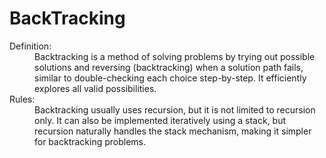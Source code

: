 <h1>BackTracking</h1>

<dt>Definition:</dt>
<dd>
    Backtracking is a method of solving problems by trying out possible solutions and reversing (backtracking) when a solution path fails, similar to double-checking each choice step-by-step. It efficiently explores all valid possibilities.
</dd>

<dt>Rules:</dt>
<dd>
Backtracking usually uses recursion, but it is not limited to recursion only.
It can also be implemented iteratively using a stack, but recursion naturally handles the stack mechanism, making it simpler for backtracking problems.
</dd>

